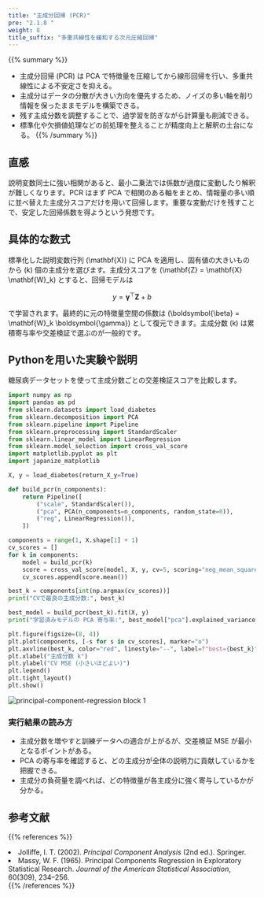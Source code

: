 ```yaml
---
title: "主成分回帰 (PCR)"
pre: "2.1.8 "
weight: 8
title_suffix: "多重共線性を緩和する次元圧縮回帰"
---
```


{{% summary %}}
- 主成分回帰 (PCR) は PCA で特徴量を圧縮してから線形回帰を行い、多重共線性による不安定さを抑える。
- 主成分はデータの分散が大きい方向を優先するため、ノイズの多い軸を削り情報を保ったままモデルを構築できる。
- 残す主成分数を調整することで、過学習を防ぎながら計算量も削減できる。
- 標準化や欠損値処理などの前処理を整えることが精度向上と解釈の土台になる。
{{% /summary %}}

## 直感
説明変数同士に強い相関があると、最小二乗法では係数が過度に変動したり解釈が難しくなります。PCR はまず PCA で相関のある軸をまとめ、情報量の多い順に並べ替えた主成分スコアだけを用いて回帰します。重要な変動だけを残すことで、安定した回帰係数を得ようという発想です。

## 具体的な数式
標準化した説明変数行列 \(\mathbf{X}\) に PCA を適用し、固有値の大きいものから \(k\) 個の主成分を選びます。主成分スコアを \(\mathbf{Z} = \mathbf{X} \mathbf{W}_k\) とすると、回帰モデルは

$$
y = \boldsymbol{\gamma}^\top \mathbf{Z} + b
$$

で学習されます。最終的に元の特徴量空間の係数は \(\boldsymbol{\beta} = \mathbf{W}_k \boldsymbol{\gamma}\) として復元できます。主成分数 \(k\) は累積寄与率や交差検証で選ぶのが一般的です。

## Pythonを用いた実験や説明
糖尿病データセットを使って主成分数ごとの交差検証スコアを比較します。

```python
import numpy as np
import pandas as pd
from sklearn.datasets import load_diabetes
from sklearn.decomposition import PCA
from sklearn.pipeline import Pipeline
from sklearn.preprocessing import StandardScaler
from sklearn.linear_model import LinearRegression
from sklearn.model_selection import cross_val_score
import matplotlib.pyplot as plt
import japanize_matplotlib

X, y = load_diabetes(return_X_y=True)

def build_pcr(n_components):
    return Pipeline([
        ("scale", StandardScaler()),
        ("pca", PCA(n_components=n_components, random_state=0)),
        ("reg", LinearRegression()),
    ])

components = range(1, X.shape[1] + 1)
cv_scores = []
for k in components:
    model = build_pcr(k)
    score = cross_val_score(model, X, y, cv=5, scoring="neg_mean_squared_error")
    cv_scores.append(score.mean())

best_k = components[int(np.argmax(cv_scores))]
print("CVで最良の主成分数:", best_k)

best_model = build_pcr(best_k).fit(X, y)
print("学習済みモデルの PCA 寄与率:", best_model["pca"].explained_variance_ratio_)

plt.figure(figsize=(8, 4))
plt.plot(components, [-s for s in cv_scores], marker="o")
plt.axvline(best_k, color="red", linestyle="--", label=f"best={best_k}")
plt.xlabel("主成分数 k")
plt.ylabel("CV MSE (小さいほどよい)")
plt.legend()
plt.tight_layout()
plt.show()
```

![principal-component-regression block 1](/images/basic/regression/principal-component-regression_block01.svg)

### 実行結果の読み方
- 主成分数を増やすと訓練データへの適合が上がるが、交差検証 MSE が最小となるポイントがある。
- PCA の寄与率を確認すると、どの主成分が全体の説明力に貢献しているかを把握できる。
- 主成分の負荷量を調べれば、どの特徴量が各主成分に強く寄与しているかが分かる。

## 参考文献
{{% references %}}
<li>Jolliffe, I. T. (2002). <i>Principal Component Analysis</i> (2nd ed.). Springer.</li>
<li>Massy, W. F. (1965). Principal Components Regression in Exploratory Statistical Research. <i>Journal of the American Statistical Association</i>, 60(309), 234–256.</li>
{{% /references %}}
